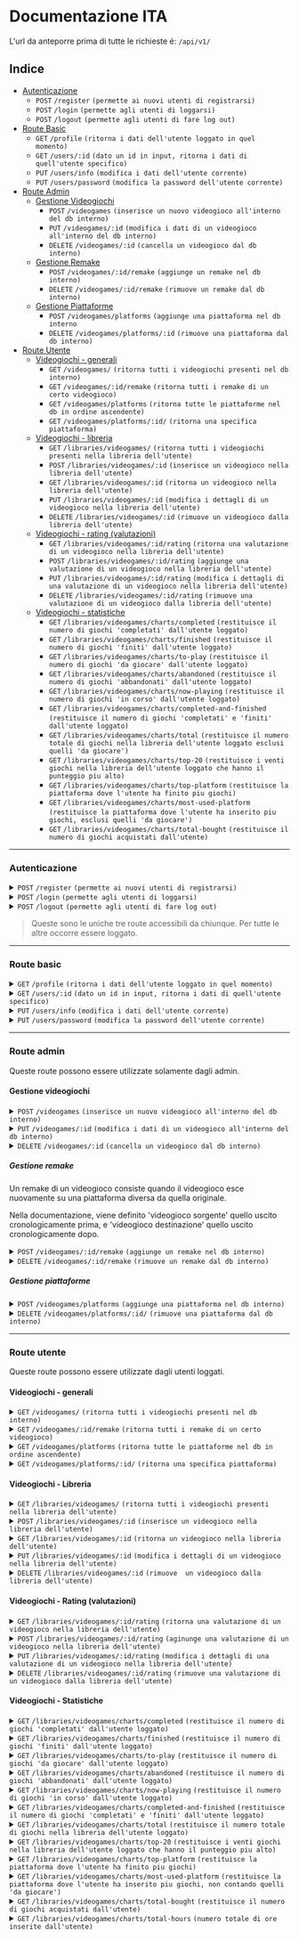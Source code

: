 # Documentazione ITA

L'url da anteporre prima di tutte le richieste é: `/api/v1/`

## Indice
- [Autenticazione](#autenticazione)
  - `POST` `/register` `(permette ai nuovi utenti di registrarsi)`
  - `POST` `/login` `(permette agli utenti di loggarsi)`
  - `POST` `/logout` `(permette agli utenti di fare log out)`
- [Route Basic](#route-basic)
  - `GET` `/profile` `(ritorna i dati dell'utente loggato in quel momento)`
  - `GET` `/users/:id` `(dato un id in input, ritorna i dati di quell'utente specifico)`
  - `PUT` `/users/info` `(modifica i dati dell'utente corrente)`
  - `PUT` `/users/password` `(modifica la password dell'utente corrente)`
- [Route Admin](#route-admin)
  - [Gestione Videogiochi](#gestione-videogiochi)
    - `POST` `/videogames` `(inserisce un nuovo videogioco all'interno del db interno)`
    - `PUT` `/videogames/:id` `(modifica i dati di un videogioco all'interno del db interno)`
    - `DELETE` `/videogames/:id` `(cancella un videogioco dal db interno)`
  - [Gestione Remake](#gestione-remake)
    - `POST` `/videogames/:id/remake` `(aggiunge un remake nel db interno)`
    - `DELETE` `/videogames/:id/remake` `(rimuove un remake dal db interno)`
  - [Gestione Piattaforme](#gestione-piattaforme)
    - `POST` `/videogames/platforms` `(aggiunge una piattaforma nel db interno`
    - `DELETE` `/videogames/platforms/:id` `(rimuove una piattaforma dal db interno)`
- [Route Utente](#route-utente)
  - [Videogiochi - generali](#videogiochi-generali)
    - `GET` `/videogames/` `(ritorna tutti i videogiochi presenti nel db interno)`
    - `GET` `/videogames/:id/remake` `(ritorna tutti i remake di un certo videogioco)`
    - `GET` `/videogames/platforms` `(ritorna tutte le piattaforme nel db in ordine ascendente)`
    - `GET` `/videogames/platforms/:id/` `(ritorna una specifica piattaforma)`
  - [Videogiochi - libreria](#videogiochi-generali)
    - `GET` `/libraries/videogames/` `(ritorna tutti i videogiochi presenti nella libreria dell'utente)`
    - `POST` `/libraries/videogames/:id` `(inserisce un videogioco nella libreria dell'utente)`
    - `GET` `/libraries/videogames/:id` `(ritorna un videogioco nella libreria dell'utente)`
    - `PUT` `/libraries/videogames/:id` `(modifica i dettagli di un videogioco nella libreria dell'utente)`
    - `DELETE` `/libraries/videogames/:id` `(rimuove un videogioco dalla libreria dell'utente)`
  - [Videogiochi - rating (valutazioni)](#videogiochi-rating-valutazioni)
    - `GET` `/libraries/videogames/:id/rating` `(ritorna una valutazione di un videogioco nella libreria dell'utente)`
    - `POST` `/libraries/videogames/:id/rating` `(aggiunge una valutazione di un videogioco nella libreria dell'utente)`
    - `PUT` `/libraries/videogames/:id/rating` `(modifica i dettagli di una valutazione di un videogioco nella libreria dell'utente)`
    - `DELETE` `/libraries/videogames/:id/rating` `(rimuove una valutazione di un videogioco dalla libreria dell'utente)`
  - [Videogiochi - statistiche](#videogiochi-statistiche)
    - `GET` `/libraries/videogames/charts/completed` `(restituisce il numero di giochi 'completati' dall'utente loggato)`
    - `GET` `/libraries/videogames/charts/finished` `(restituisce il numero di giochi 'finiti' dall'utente loggato)`
    - `GET` `/libraries/videogames/charts/to-play` `(restituisce il numero di giochi 'da giocare' dall'utente loggato)`
    - `GET` `/libraries/videogames/charts/abandoned` `(restituisce il numero di giochi 'abbandonati' dall'utente loggato)`
    - `GET` `/libraries/videogames/charts/now-playing` `(restituisce il numero di giochi 'in corso' dall'utente loggato)`
    - `GET` `/libraries/videogames/charts/completed-and-finished` `(restituisce il numero di giochi 'completati' e 'finiti' dall'utente loggato)`
    - `GET` `/libraries/videogames/charts/total` `(restituisce il numero totale di giochi nella libreria dell'utente loggato esclusi quelli 'da giocare')`
    - `GET` `/libraries/videogames/charts/top-20` `(restituisce i venti giochi nella libreria dell'utente loggato che hanno il punteggio piu alto)`
    - `GET` `/libraries/videogames/charts/top-platform` `(restituisce la piattaforma dove l'utente ha finito piu giochi)`
    - `GET` `/libraries/videogames/charts/most-used-platform` `(restituisce la piattaforma dove l'utente ha inserito piu giochi, esclusi quelli 'da giocare')`
    - `GET` `/libraries/videogames/charts/total-bought` `(restituisce il numero di giochi acquistati dall'utente)`
----------------------------------
### Autenticazione
<details>
 <summary><code>POST</code> <code>/register</code> <code>(permette ai nuovi utenti di registrarsi)</code></summary>

##### Parametri (body)

> | nome      | tipo    | obbligatorio             | descrizione           |
> | -----------|---------|--------------------------|-----------------------| 
> | email     | email   | si                       | Email dell'utente     |
> | password  | stringa | si |  Password dell'utente |
> | password_confirm | stringa | si |  Deve essere uguale al campo password |
> | nickname      | stringa | no |  Come l'utente preferisce essere chiamato |
> | propic      | stringa | no |  Il percorso dove l'utente ha uploadato l'immagine |
> | bio      | testo | no |  Breve descrizione dell'utente |

##### Codici di risposta

> | nome      | messaggio           |
> | --------- | ------- |
> | 200       | success             |
> | 400 | password's do not match |
> | 400 | errori specifici sull'input |

</details>

<details>
 <summary><code>POST</code> <code>/login</code> <code>(permette agli utenti di loggarsi)</code></summary>

##### Parametri (body)

> | nome      | tipo    | obbligatorio             | descrizione           |
> |---------|--------------------------|-----------------------| --- |
> | email      | email   | si                       | Email dell'utente     |
> | password      | stringa | si |  Password dell'utente |


##### Codici di risposta

> | nome      | messaggio           |
> | --------- | ------- |
> | 200       | success             |
> | 400       | invalid credentials |
> | 404       | invalid credentials |

</details>

<details>
 <summary><code>POST</code> <code>/logout</code> <code>(permette agli utenti di fare log out)</code></summary>

##### Parametri (body)

> | nome      | tipo    | obbligatorio             | descrizione           |
> |---------|--------------------------|-----------------------| ----------------------------------------------------------|
> | nessuno | - | - | - |


##### Codici di risposta

> | nome      | messaggio           |
> | --------- | ------- |
> | 200       | success             |

</details>

> Queste sono le uniche tre route accessibili da chiunque. Per tutte le altre occorre essere loggato.

------------------------------------------------------------------------------------------
### Route basic

<details>
 <summary><code>GET</code> <code>/profile</code> <code>(ritorna i dati dell'utente loggato in quel momento)</code></summary>

##### Parametri (body)

> | nome      | tipo    | obbligatorio             | descrizione           |
> | -----------|---------|--------------------------|----------------------- |
> | nessuno | - | - | - |

##### Codici di risposta

> | nome      | messaggio                                                                                           |
> |-----------------------------------------------------------------------------------------------------| ------- |
> | 200       | json contenente i seguenti campi: id, email, nickname, propic, bio, ruoli che ha quel particolare utente |

</details>

<details>
 <summary><code>GET</code> <code>/users/:id</code> <code>(dato un id in input, ritorna i dati di quell'utente specifico)</code></summary>
    Il funzionamento é identico a `/profile`
</details>

<details>
 <summary><code>PUT</code> <code>/users/info</code> <code>(modifica i dati dell'utente corrente)</code></summary>

##### Parametri (body)

> | nome      | tipo    | obbligatorio             | descrizione           |
> | -----------|---------|--------------------------|-----------------------|
> | email | email | no | nuova email |
> | nickname | stringa | no | nuovo nickname |
> | propic | stringa | no | nuova immagine del profilo |
> | bio | stringa | no | nuova bio |



##### Codici di risposta

> | nome      | messaggio                                                                                                           |
> |---------------------------------------------------------------------------------------------------------------------| ------- |
> | 200       | json contenente i seguenti campi aggiornati: id, email, nickname, propic, bio, ruoli che ha quel particolare utente |

</details>

<details>
 <summary><code>PUT</code> <code>/users/password</code> <code>(modifica la password dell'utente corrente)</code></summary>

##### Parametri (body)

> | nome      | tipo    | obbligatorio             | descrizione           |
> | -----------|---------|--------------------------|-----------------------| 
> | password | stringa | si | nuova password |
> | password_confirm | stringa | si | deve essere uguale al campo 'password' |

##### Codici di risposta

> | nome | messaggio                                                                                                   |
> |------|------------------------------------------------------------------------------------------------------------- |
> | 200  | json contenente i dati dell'utente corrente: id, email, nickname, propic, bio, ruoli che ha quell'utente |
> | 400  | password's do not match |

</details>

------------------------------------------------------------------------------------------
### Route admin
Queste route possono essere utilizzate solamente dagli admin.

#### Gestione videogiochi

<details>
<summary><code>POST</code> <code>/videogames</code> <code>(inserisce un nuovo videogioco all'interno del db interno)</code></summary>

##### Parametri (body)

> | nome             | tipo              | obbligatorio             | descrizione           |
> |-------------------| ------------------| -----------|---------| 
> | name             | stringa           | si | nome del videogioco |
> | description                | stringa           | si | descrizione |
> | year             | intero            | si | anno di uscita del videogioco |
> | image | stringa           | no | path immagine della cover del videogioco |

##### Codici di risposta

> | nome | messaggio                                                                                                   |
> |------|------------------------------------------------------------------------------------------------------------- |
> | 400 | error while saving, make sure you didn't already saved this game and try again |
> | 201 | json contenente i dati del nuovo videogioco appena creato: id, name, description, year, image |
</details>

<details>
<summary><code>PUT</code> <code>/videogames/:id</code> <code>(modifica i dati di un videogioco all'interno del db interno)</code></summary>

##### Parametri (URL)
> | nome             | tipo              | obbligatorio             | descrizione           |
> | -- | -- | -- | -- |
> | id | intero | si | identificativo del videogioco che si vuole andare a modificare |

##### Parametri (body)

> | nome             | tipo              | obbligatorio             | descrizione           |
> |-------------------| ------------------| -----------|---------| 
> | name             | stringa           | no | nuovo nome del videogioco |
> | description                | stringa           | no | nuova descrizione |
> | year             | intero            | no | nuovo anno di uscita del videogioco |
> | image | stringa           | no | nuovo path immagine della cover del videogioco |

##### Codici di risposta

> | nome | messaggio                                                                                                   |
> |------|------------------------------------------------------------------------------------------------------------- |
> | 200 | json contenente i dati del nuovo videogioco aggiornati: id, name, description, year, image |
> | 400 | error while saving, make sure you didn't already saved this game and try again |
</details>

<details>
<summary><code>DELETE</code> <code>/videogames/:id</code> <code>(cancella un videogioco dal db interno)</code></summary>

##### Parametri (URL)
> | nome             | tipo              | obbligatorio             | descrizione           |
> | -- | -- | -- | -- |
> | id | intero | si | identificativo del videogioco che si vuole andare a eliminare |

##### Parametri (body)

> | nome             | tipo              | obbligatorio             | descrizione           |
> |-------------------| ------------------| -----------|---------| 
> | nessuno | - | - | - |

##### Codici di risposta
> | nome | messaggio                                                                                                   |
> |------|------------------------------------------------------------------------------------------------------------- |
> | 204 | null |
</details>


##### Gestione remake

Un remake di un videogioco consiste quando il videogioco esce nuovamente su una piattaforma diversa da quella originale.

Nella documentazione, viene definito 'videogioco sorgente' quello uscito cronologicamente prima, e 'videogioco destinazione' quello uscito cronologicamente dopo.

<details>
<summary><code>POST</code> <code>/videogames/:id/remake</code> <code>(aggiunge un remake nel db interno)</code></summary>

##### Parametri (URL)
> | nome             | tipo              | obbligatorio             | descrizione           |
> | -- | -- | -- | -- |
> | id | intero | si | identificativo del videogioco sorgente  |

##### Parametri (body)

> | nome             | tipo              | obbligatorio             | descrizione           |
> |-------------------| ------------------| -----------|---------| 
> | remake | intero | si | identificativo del videogioco destinazione  |

##### Codici di risposta
> | nome | messaggio                                                                                                   |
> |------|------------------------------------------------------------------------------------------------------------- |
> | 201 | null |
> | 404 | original videogame doesn't exist | 
> | 404 | videogame remake doesn't exist | 
</details>

<details>
<summary><code>DELETE</code> <code>/videogames/:id/remake</code> <code>(rimuove un remake dal db interno)</code></summary>

##### Parametri (URL)
> | nome             | tipo              | obbligatorio             | descrizione           |
> | -- | -- | -- | -- |
> | id | intero | si | identificativo del videogioco sorgente  |

##### Parametri (body)

> | nome             | tipo              | obbligatorio             | descrizione           |
> |-------------------| ------------------| -----------|---------| 
> | remake | intero | si | identificativo del videogioco destinazione  |

##### Codici di risposta
> | nome | messaggio                                                                                                   |
> |------|------------------------------------------------------------------------------------------------------------- |
> | 201 | null |
> | 404 | original videogame doesn't exist | 
> | 404 | videogame remake doesn't exist | 
</details>


##### Gestione piattaforme

<details>
<summary><code>POST</code> <code>/videogames/platforms</code> <code>(aggiunge una piattaforma nel db interno)</code></summary>

##### Parametri (URL)
> | nome             | tipo              | obbligatorio             | descrizione           |
> | -- | -- | -- | -- |
> | nessuno | - | - | - |

##### Parametri (body)

> | nome             | tipo              | obbligatorio             | descrizione           |
> |-------------------| ------------------| -----------|---------| 
> | nome             | tipo              | obbligatorio             | descrizione           |
> | name | stringa | si | nome della piattaforma da aggiungere  |
> | codename | stringa | si | nome corto significativo della piattaforma


##### Codici di risposta
> | nome | messaggio                                                                                                   |
> |------|------------------------------------------------------------------------------------------------------------- |
> | 201 | json contenente name e codename di cio che é appena stato inserito |
</details>

<details>
<summary><code>DELETE</code> <code>/videogames/platforms/:id/</code> <code>(rimuove una piattaforma dal db interno)</code></summary>

##### Parametri (URL)
> | nome             | tipo              | obbligatorio             | descrizione           |
> | -- | -- | -- | -- |
> | id | intero | si | identificativo della piattaforma  |

##### Parametri (body)

> | nome             | tipo              | obbligatorio             | descrizione           |
> |-------------------| ------------------| -----------|---------| 
> | nessuno | - | - | - |

##### Codici di risposta
> | nome | messaggio                                                                                                   |
> |------|------------------------------------------------------------------------------------------------------------- |
> | 204 | null |
</details>

------------------------------------------------------------------------------------------
### Route utente
Queste route possono essere utilizzate dagli utenti loggati.

#### Videogiochi - generali

<details>
<summary><code>GET</code> <code>/videogames/</code> <code>(ritorna tutti i videogiochi presenti nel db interno)</code></summary>

##### Parametri (URL)
> | nome             | tipo              | obbligatorio             | descrizione           |
> | -- | -- | -- | -- |
> | nessuno | - | - | - |

##### Parametri (body)
> | nome             | tipo              | obbligatorio             | descrizione           |
> | -- | -- | -- | -- |
> | nessuno | - | - | - |

##### Codici di risposta
> | nome | messaggio                                                                                                   |
> |------|------------------------------------------------------------------------------------------------------------- |
> | 200 | json contenente 15 videogiochi. La risposta é paginata ed é possibile andare alla pagina successiva semplicemente aggiungendo /?page=xx a fine url.  |

##### Esempi
- localhost:8800/api/v1/videogames/ -> ritorna i primi 15 videogiochi
- localhost:8800/api/v1/videogames/?page=1000 -> ritorna la millesima pagina contenente 15 videogiochi

</details>

<details>
<summary><code>GET</code> <code>/videogames/:id/remake</code> <code>(ritorna tutti i remake di un certo videogioco)</code></summary>

##### Parametri (URL)
> | nome             | tipo              | obbligatorio             | descrizione           |
> | -- | -- | -- | -- |
> | id | intero | si | identificativo del videogioco del quale vogliamo conoscere i remake  |

##### Parametri (body)
> | nome             | tipo              | obbligatorio             | descrizione           |
> | -- | -- | -- | -- |
> | nessuno | - | - | - |

##### Codici di risposta
> | nome | messaggio                                                                                                   |
> |------|------------------------------------------------------------------------------------------------------------- |
> | 200 | json contenente i dati dei videogiochi-remake del videogioco sorgente.  |
</details>

<details>
<summary><code>GET</code> <code>/videogames/platforms</code> <code>(ritorna tutte le piattaforme nel db in ordine ascendente)</code></summary>

##### Parametri (URL)
> | nome             | tipo              | obbligatorio             | descrizione           |
> | -- | -- | -- | -- |
> | nessuno | - | - | - |

##### Parametri (body)
> | nome             | tipo              | obbligatorio             | descrizione           |
> | -- | -- | -- | -- |
> | nessuno | - | - | - |

##### Codici di risposta
> | nome | messaggio                                                                                                   |
> |------|------------------------------------------------------------------------------------------------------------- |
> | 200 | json contenente 15 piattaforme. La risposta é paginata ed é possibile andare alla pagina successiva semplicemente aggiungendo /?page=xx a fine url.  |

##### Esempi
- localhost:8800/api/v1/videogames/platforms/ -> ritorna le prime 15 piattaforme
- localhost:8800/api/v1/videogames/platforms/?page=1000 -> ritorna la millesima pagina contenente 15 piattaforme
</details>

<details>
<summary><code>GET</code> <code>/videogames/platforms/:id/</code> <code>(ritorna una specifica piattaforma)</code></summary>

##### Parametri (URL)
> | nome             | tipo              | obbligatorio             | descrizione           |
> | -- | -- | -- | -- |
> | id | intero | si | identificativo della piattaforma  |

##### Parametri (body)
> | nome             | tipo              | obbligatorio             | descrizione           |
> | -- | -- | -- | -- |
> | nessuno | - | - | - |

##### Codici di risposta
> | nome | messaggio                                                                                                   |
> |------|------------------------------------------------------------------------------------------------------------- |
> | 200 | json contenente i dati di una piattaforma: name e codename.  |
</details>

#### Videogiochi - Libreria

<details>
<summary><code>GET</code> <code>/libraries/videogames/</code> <code>(ritorna tutti i videogiochi presenti nella libreria dell'utente)</code></summary>

##### Parametri (URL)
> | nome             | tipo              | obbligatorio             | descrizione           |
> | -- | -- | -- | -- |
> | nessuno | - | - | - |

##### Parametri (body)
> | nome             | tipo              | obbligatorio             | descrizione           |
> | -- | -- | -- | -- |
> | nessuno | - | - | - |

##### Codici di risposta
> | nome | messaggio                                                                                                   |
> |------|------------------------------------------------------------------------------------------------------------- |
> | 200 | json contenente 15 videogiochi. La risposta é paginata ed é possibile andare alla pagina successiva semplicemente aggiungendo /?page=xx a fine url.  |

##### Esempi
- localhost:8800/api/v1/libraries/videogames/ -> ritorna i primi 15 videogiochi
- localhost:8800/api/v1/libraries/videogames/?page=1000 -> ritorna la millesima pagina contenente 15 videogiochi

</details>

<details>
<summary><code>POST</code> <code>/libraries/videogames/:id</code> <code>(inserisce un videogioco nella libreria dell'utente)</code></summary>

##### Parametri (URL)
> | nome             | tipo              | obbligatorio             | descrizione           |
> | -- | -- | -- | -- |
> | id | intero | si | identificativo del videogioco che si vuole aggiungere dell'utente  |

##### Parametri (body)
> | nome             | tipo              | obbligatorio             | descrizione           |
> | -- | -- | -- | -- |
> | finished | data | no | indica se l'utente ha completato quel gioco o no |
> | hours | intero | no | quante ore ha giocato l'utente |
> | bought | booleano | no | se l'utente ha comprato quel gioco oppure no (default: false) |
> | status | Stato | no | puó assumere i seguenti valori: {Da giocare, Finito, Completato, Abbandonato} (default: 'Da giocare') |
> | platform | intero | si | id della piattaforma sul quale ci ha giocato |

##### Codici di risposta
> | nome | messaggio                                                                                                   |
> |------|------------------------------------------------------------------------------------------------------------- |
> | 201 | json contenente i dati del nuovo videogioco appena creato: created_at (data creazione), updated_at (ultimo aggiornamento), finished, hours, bought, status, videogame, platform |
> | 400 | error while saving, make sure you didn't already saved this game and try again |
> | 400 | dettagli sul cosa c'é di sbagliato (es. campi malformati) |


</details>

<details>
<summary><code>GET</code> <code>/libraries/videogames/:id</code> <code>(ritorna un videogioco nella libreria dell'utente)</code></summary>

##### Parametri (URL)
> | nome             | tipo              | obbligatorio             | descrizione           |
> | -- | -- | -- | -- |
> | id | intero | si | identificativo del videogioco della libreria dell'utente  |

##### Parametri (body)
> | nome             | tipo              | obbligatorio             | descrizione           |
> | -- | -- | -- | -- |
> | nessuno | - | - | - |

##### Codici di risposta
> | nome | messaggio                                                                                                   |
> |------|------------------------------------------------------------------------------------------------------------- |
> | 200 | json contenente i dati del nuovo videogioco appena creato: created_at (data creazione), updated_at (ultimo aggiornamento), finished, hours, bought, status, videogame, platform |

</details>

<details>
<summary><code>PUT</code> <code>/libraries/videogames/:id</code> <code>(modifica i dettagli di un videogioco nella libreria dell'utente)</code></summary>

##### Parametri (URL)
> | nome             | tipo              | obbligatorio             | descrizione           |
> | -- | -- | -- | -- |
> | id | intero | si | identificativo del videogioco della libreria dell'utente  |

##### Parametri (body)
> | nome             | tipo              | obbligatorio             | descrizione           |
> | -- | -- | -- | -- |
> | finished | data | no | indica se l'utente ha completato quel gioco o no |
> | hours | intero | no | quante ore ha giocato l'utente |
> | bought | booleano | no | se l'utente ha comprato quel gioco oppure no (default: false) |
> | status | Stato | no | puó assumere i seguenti valori: {Da giocare, Finito, Completato, Abbandonato} (default: 'Da giocare') |
> | platform | intero | si | id della piattaforma sul quale ci ha giocato |

##### Codici di risposta
> | nome | messaggio                                                                                                   |
> |------|------------------------------------------------------------------------------------------------------------- |
> | 200| json contenente i dati del nuovo videogioco appena creato: created_at (data creazione), updated_at (ultimo aggiornamento), finished, hours, bought, status, videogame, platform |
> | 404 | game not found |
> | 400 | dettagli sul cosa c'é di sbagliato (es. campi malformati) |

</details>

<details>
<summary><code>DELETE</code> <code>/libraries/videogames/:id</code> <code>(rimuove  un videogioco dalla libreria dell'utente)</code></summary>

##### Parametri (URL)
> | nome             | tipo              | obbligatorio             | descrizione           |
> | -- | -- | -- | -- |
> | id | intero | si | identificativo del videogioco della libreria dell'utente  |

##### Parametri (body)
> | nome             | tipo              | obbligatorio             | descrizione           |
> | -- | -- | -- | -- |
> | nessuno | - | - | - |


##### Codici di risposta
> | nome | messaggio                                                                                                   |
> |------|------------------------------------------------------------------------------------------------------------- |
> | 204 | null |
> | 404 | game not found |

</details>

#### Videogiochi - Rating (valutazioni)

<details>
<summary><code>GET</code> <code>/libraries/videogames/:id/rating</code> <code>(ritorna una valutazione di un videogioco nella libreria dell'utente)</code></summary>

##### Parametri (URL)
> | nome             | tipo              | obbligatorio             | descrizione           |
> | -- | -- | -- | -- |
> | id | intero | si | identificativo del videogioco della libreria dell'utente  |

##### Parametri (body)
> | nome             | tipo              | obbligatorio             | descrizione           |
> | -- | -- | -- | -- |
> | nessuno | - | - | - |

##### Codici di risposta
> | nome | messaggio                                                                                                   |
> |------|------------------------------------------------------------------------------------------------------------- |
> | 200 | json contenente i dati della valutazione: id, comment (commento libero), ranking (numero da 1 a 10), is_public_comment e is_public_ranking (sviluppi futuri), created_at e updated_at (date contenenti data di creazione e di ultimo aggiornamento) |
> | 404 | rating not found |

</details>

<details>
<summary><code>POST</code> <code>/libraries/videogames/:id/rating</code> <code>(aginunge una valutazione di un videogioco nella libreria dell'utente)</code></summary>

##### Parametri (URL)
> | nome             | tipo              | obbligatorio             | descrizione           |
> | -- | -- | -- | -- |
> | id | intero | si | identificativo del videogioco della libreria dell'utente  |

##### Parametri (body)
> | nome             | tipo              | obbligatorio             | descrizione           |
> | -- | -- | -- | -- |
> | finished | data | no | indica se l'utente ha completato quel gioco o no |
> | hours | intero | no | quante ore ha giocato l'utente |
> | bought | booleano | no | se l'utente ha comprato quel gioco oppure no (default: false) |
> | status | Stato | no | puó assumere i seguenti valori: {Da giocare, Finito, Completato, Abbandonato} (default: 'Da giocare') |
> | platform | intero | si | id della piattaforma sul quale ci ha giocato |

##### Codici di risposta
> | nome | messaggio                                                                                                   |
> |------|------------------------------------------------------------------------------------------------------------- |
> | 201 | json contenente i dati aggiornati della valutazione: comment (commento libero), ranking (numero da 1 a 10), is_public_comment e is_public_ranking (sviluppi futuri), created_at e updated_at (date contenenti data di creazione e di ultimo aggiornamento) |
> | 409 | rating already exists! |
> | 400 | dettagli sul cosa c'é di sbagliato (es. campi malformati) |
> | 500 | internal server error (provocato da un incorretto save nel db) |

</details>


<details>
<summary><code>PUT</code> <code>/libraries/videogames/:id/rating</code> <code>(modifica i dettagli di una valutazione di un videogioco nella libreria dell'utente)</code></summary>

##### Parametri (URL)
> | nome             | tipo              | obbligatorio             | descrizione           |
> | -- | -- | -- | -- |
> | id | intero | si | identificativo del videogioco della libreria dell'utente  |

##### Parametri (body)
> | nome             | tipo              | obbligatorio             | descrizione           |
> | -- | -- | -- | -- |
> | finished | data | no | indica se l'utente ha completato quel gioco o no |
> | hours | intero | no | quante ore ha giocato l'utente |
> | bought | booleano | no | se l'utente ha comprato quel gioco oppure no (default: false) |
> | status | Stato | no | puó assumere i seguenti valori: {Da giocare, Finito, Completato, Abbandonato} (default: 'Da giocare') |
> | platform | intero | si | id della piattaforma sul quale ci ha giocato |

##### Codici di risposta
> | nome | messaggio                                                                                                   |
> |------|------------------------------------------------------------------------------------------------------------- |
> | 201 | json contenente i dati aggiornati della valutazione: comment (commento libero), ranking (numero da 1 a 10), is_public_comment e is_public_ranking (sviluppi futuri), created_at e updated_at (date contenenti data di creazione e di ultimo aggiornamento) |
> | 400 | dettagli sul cosa c'é di sbagliato (es. campi malformati) |

</details>

<details>
<summary><code>DELETE</code> <code>/libraries/videogames/:id/rating</code> <code>(rimuove una valutazione di un videogioco dalla libreria dell'utente)</code></summary>

##### Parametri (URL)
> | nome             | tipo              | obbligatorio             | descrizione           |
> | -- | -- | -- | -- |
> | nessuno | - | - | - |

##### Parametri (body)
> | nome             | tipo              | obbligatorio             | descrizione           |
> | -- | -- | -- | -- |
> | nessuno | - | - | - |


##### Codici di risposta
> | nome | messaggio                                                                                                   |
> |------|------------------------------------------------------------------------------------------------------------- |
> | 204 | null |

</details>

#### Videogiochi - Statistiche
<details>
<summary><code>GET</code> <code>/libraries/videogames/charts/completed</code> <code>(restituisce il numero di giochi 'completati' dall'utente loggato)</code></summary>

##### Parametri (URL)
> | nome             | tipo              | obbligatorio             | descrizione           |
> | -- | -- | -- | -- |
> | nessuno | - | - | - |

##### Parametri (body)
> | nome             | tipo              | obbligatorio             | descrizione           |
> | -- | -- | -- | -- |
> | nessuno | - | - | - |


##### Codici di risposta
> | nome | messaggio                                                                                                   |
> |------|------------------------------------------------------------------------------------------------------------- |
> | 200 | json fatto in questo modo: {'count': numero} |

</details>

<details>
<summary><code>GET</code> <code>/libraries/videogames/charts/finished</code> <code>(restituisce il numero di giochi 'finiti' dall'utente loggato)</code></summary>

##### Parametri (URL)
> | nome             | tipo              | obbligatorio             | descrizione           |
> | -- | -- | -- | -- |
> | nessuno | - | - | - |

##### Parametri (body)
> | nome             | tipo              | obbligatorio             | descrizione           |
> | -- | -- | -- | -- |
> | nessuno | - | - | - |


##### Codici di risposta
> | nome | messaggio                                                                                                   |
> |------|------------------------------------------------------------------------------------------------------------- |
> | 200 | json fatto in questo modo: {'count': numero} |

</details>

<details>
<summary><code>GET</code> <code>/libraries/videogames/charts/to-play</code> <code>(restituisce il numero di giochi 'da giocare' dall'utente loggato)</code></summary>

##### Parametri (URL)
> | nome             | tipo              | obbligatorio             | descrizione           |
> | -- | -- | -- | -- |
> | nessuno | - | - | - |

##### Parametri (body)
> | nome             | tipo              | obbligatorio             | descrizione           |
> | -- | -- | -- | -- |
> | nessuno | - | - | - |


##### Codici di risposta
> | nome | messaggio                                                                                                   |
> |------|------------------------------------------------------------------------------------------------------------- |
> | 200 | json fatto in questo modo: {'count': numero} |

</details>

<details>
<summary><code>GET</code> <code>/libraries/videogames/charts/abandoned</code> <code>(restituisce il numero di giochi 'abbandonati' dall'utente loggato)</code></summary>

##### Parametri (URL)
> | nome             | tipo              | obbligatorio             | descrizione           |
> | -- | -- | -- | -- |
> | nessuno | - | - | - |

##### Parametri (body)
> | nome             | tipo              | obbligatorio             | descrizione           |
> | -- | -- | -- | -- |
> | nessuno | - | - | - |


##### Codici di risposta
> | nome | messaggio                                                                                                   |
> |------|------------------------------------------------------------------------------------------------------------- |
> | 200 | json fatto in questo modo: {'count': numero} |

</details>

<details>
<summary><code>GET</code> <code>/libraries/videogames/charts/now-playing</code> <code>(restituisce il numero di giochi 'in corso' dall'utente loggato)</code></summary>

##### Parametri (URL)
> | nome             | tipo              | obbligatorio             | descrizione           |
> | -- | -- | -- | -- |
> | nessuno | - | - | - |

##### Parametri (body)
> | nome             | tipo              | obbligatorio             | descrizione           |
> | -- | -- | -- | -- |
> | nessuno | - | - | - |


##### Codici di risposta
> | nome | messaggio                                                                                                   |
> |------|------------------------------------------------------------------------------------------------------------- |
> | 200 | json fatto in questo modo: {'count': numero} |

</details>

<details>
<summary><code>GET</code> <code>/libraries/videogames/charts/completed-and-finished</code> <code>(restituisce il numero di giochi 'completati' e 'finiti' dall'utente loggato)</code></summary>

##### Parametri (URL)
> | nome             | tipo              | obbligatorio             | descrizione           |
> | -- | -- | -- | -- |
> | nessuno | - | - | - |

##### Parametri (body)
> | nome             | tipo              | obbligatorio             | descrizione           |
> | -- | -- | -- | -- |
> | nessuno | - | - | - |


##### Codici di risposta
> | nome | messaggio                                                                                                   |
> |------|------------------------------------------------------------------------------------------------------------- |
> | 200 | json fatto in questo modo: {'count': numero} |

</details>

<details>
<summary><code>GET</code> <code>/libraries/videogames/charts/total</code> <code>(restituisce il numero totale di giochi nella libreria dell'utente loggato)</code></summary>

##### Parametri (URL)
> | nome             | tipo              | obbligatorio             | descrizione           |
> | -- | -- | -- | -- |
> | nessuno | - | - | - |

##### Parametri (body)
> | nome             | tipo              | obbligatorio             | descrizione           |
> | -- | -- | -- | -- |
> | nessuno | - | - | - |


##### Codici di risposta
> | nome | messaggio                                                                                                   |
> |------|------------------------------------------------------------------------------------------------------------- |
> | 200 | json fatto in questo modo: {'count': numero} |

</details>

<details>
<summary><code>GET</code> <code>/libraries/videogames/charts/top-20</code> <code>(restituisce i venti giochi nella libreria dell'utente loggato che hanno il punteggio piu alto)</code></summary>

##### Parametri (URL)
> | nome             | tipo              | obbligatorio             | descrizione           |
> | -- | -- | -- | -- |
> | nessuno | - | - | - |

##### Parametri (body)
> | nome             | tipo              | obbligatorio             | descrizione           |
> | -- | -- | -- | -- |
> | nessuno | - | - | - |


##### Codici di risposta
> | nome | messaggio                                                                                                   |
> |------|------------------------------------------------------------------------------------------------------------- |
> | 200 | json: [{"ranking": numero, "name": nome_videogioco}...] |

</details>

<details>
<summary><code>GET</code> <code>/libraries/videogames/charts/top-platform</code> <code>(restituisce la piattaforma dove l'utente ha finito piu giochi)</code></summary>

##### Parametri (URL)
> | nome             | tipo              | obbligatorio             | descrizione           |
> | -- | -- | -- | -- |
> | nessuno | - | - | - |

##### Parametri (body)
> | nome             | tipo              | obbligatorio             | descrizione           |
> | -- | -- | -- | -- |
> | nessuno | - | - | - |


##### Codici di risposta
> | nome | messaggio                                                                                                   |
> |------|------------------------------------------------------------------------------------------------------------- |
> | 200 | json: {"platform": nome_piattaforma, "number of games": numero} |

</details>

<details>
<summary><code>GET</code> <code>/libraries/videogames/charts/most-used-platform</code> <code>(restituisce la piattaforma dove l'utente ha inserito piu giochi, non contando quelli 'da giocare')</code></summary>

##### Parametri (URL)
> | nome             | tipo              | obbligatorio             | descrizione           |
> | -- | -- | -- | -- |
> | nessuno | - | - | - |

##### Parametri (body)
> | nome             | tipo              | obbligatorio             | descrizione           |
> | -- | -- | -- | -- |
> | nessuno | - | - | - |


##### Codici di risposta
> | nome | messaggio                                                                                                   |
> |------|------------------------------------------------------------------------------------------------------------- |
> | 200 | json: {"platform": nome_piattaforma, "number of games": numero} |

</details>

<details>
<summary><code>GET</code> <code>/libraries/videogames/charts/total-bought</code> <code>(restituisce il numero di giochi acquistati dall'utente)</code></summary>

##### Parametri (URL)
> | nome             | tipo              | obbligatorio             | descrizione           |
> | -- | -- | -- | -- |
> | nessuno | - | - | - |

##### Parametri (body)
> | nome             | tipo              | obbligatorio             | descrizione           |
> | -- | -- | -- | -- |
> | nessuno | - | - | - |


##### Codici di risposta
> | nome | messaggio                                                                                                   |
> |------|------------------------------------------------------------------------------------------------------------- |
> | 200 | json fatto in questo modo: {'count': numero} |

</details>


<details>
<summary><code>GET</code> <code>/libraries/videogames/charts/total-hours</code> <code>(numero totale di ore inserite dall'utente)</code></summary>

##### Parametri (URL)
> | nome             | tipo              | obbligatorio             | descrizione           |
> | -- | -- | -- | -- |
> | nessuno | - | - | - |

##### Parametri (body)
> | nome             | tipo              | obbligatorio             | descrizione           |
> | -- | -- | -- | -- |
> | nessuno | - | - | - |


##### Codici di risposta
> | nome | messaggio                                                                                                   |
> |------|------------------------------------------------------------------------------------------------------------- |
> | 200 | json fatto in questo modo: {'count': numero} |

</details>